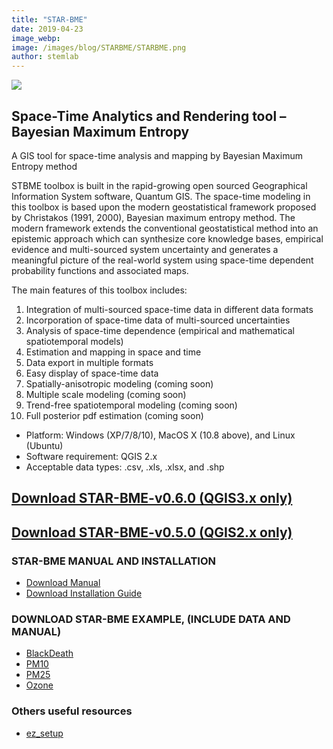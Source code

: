 ```yaml
---
title: "STAR-BME"
date: 2019-04-23
image_webp: 
image: /images/blog/STARBME/STARBME.png
author: stemlab
---
```


![](/images/blog/STARBME/STARBME.png)

## Space-Time Analytics and Rendering tool – Bayesian Maximum Entropy

A GIS tool for space-time analysis and mapping by Bayesian Maximum Entropy method

STBME toolbox is built in the rapid-growing open sourced Geographical Information System software, Quantum GIS. The space-time modeling in this toolbox is based upon the modern geostatistical framework proposed by Christakos (1991, 2000), Bayesian maximum entropy method. The modern framework extends the conventional geostatistical method into an epistemic approach which can synthesize core knowledge bases, empirical evidence and multi-sourced system uncertainty and generates a meaningful picture of the real-world system using space-time dependent probability functions and associated maps.

The main features of this toolbox includes:

1. Integration of multi-sourced space-time data in different data formats
2. Incorporation of space-time data of multi-sourced uncertainties
3. Analysis of space-time dependence (empirical and mathematical spatiotemporal models)
4. Estimation and mapping in space and time
5. Data export in multiple formats
6. Easy display of space-time data
7. Spatially-anisotropic modeling (coming soon)
8. Multiple scale modeling (coming soon)
9. Trend-free spatiotemporal modeling (coming soon)
10. Full posterior pdf estimation (coming soon)

- Platform: Windows (XP/7/8/10), MacOS X (10.8 above), and Linux (Ubuntu)
- Software requirement: QGIS 2.x
- Acceptable data types: .csv, .xls, .xlsx, and .shp

## [Download STAR-BME-v0.6.0 (QGIS3.x only)](/starbme/STAR_BME-v.0.5.0.zip)
## [Download STAR-BME-v0.5.0 (QGIS2.x only)](/starbme/STAR_BME-v.0.6.0.zip)

### STAR-BME MANUAL AND INSTALLATION

- [Download Manual](/starbme/STARBMEManualGuide.pdf)
- [Download Installation Guide](starbme/STARBMEInstallationGuide.pdf)

### DOWNLOAD STAR-BME EXAMPLE, (INCLUDE DATA AND MANUAL)

- [BlackDeath](/starbme/STARBMEExample(BlackDeath).zip)
- [PM10](/starbme/STARBMEExample(PM10).zip)
- [PM25](/starbme/STARBMEExample(PM25).zip)
- [Ozone](/starbme/STARBMEExample(USTotalOzone).zip)

### Others useful resources

- [ez_setup](/starbme/ez_setup.py)